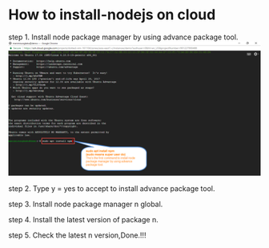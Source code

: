 # How to install-nodejs on cloud

step 1.
Install node package manager by using advance package tool.
![](https://raw.githubusercontent.com/sermsaksukprasert/install-nodejs/master/1.png)

step 2.
Type y = yes to accept to install advance package tool.

step 3.
Install node package manager n global.

step 4.
Install the latest version of package n.

step 5.
Check the latest n version,Done.!!!
